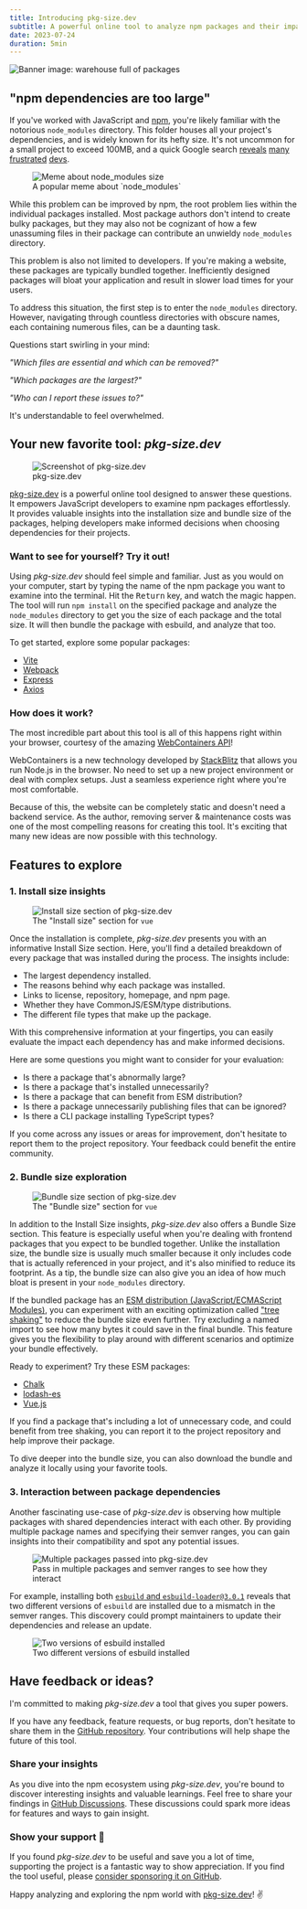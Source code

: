 ```yaml
---
title: Introducing pkg-size.dev
subtitle: A powerful online tool to analyze npm packages and their impact
date: 2023-07-24
duration: 5min
---
```


<img
	src="./banner.png"
	alt="Banner image: warehouse full of packages"	
/>

## "npm dependencies are too large"
If you've worked with JavaScript and [npm], you're likely familiar with the notorious `node_modules` directory. This folder houses all your project's dependencies, and is widely known for its hefty size. It's not uncommon for a small project to exceed 100MB, and a quick Google search [reveals](https://stackoverflow.com/questions/64234215/node-modules-size) [many](https://www.reddit.com/r/Angular2/comments/8x8efe/node_modules_is_far_far_too_large_no_idea_how_to/) [frustrated](https://stackoverflow.com/questions/50206572/how-to-reduce-node-modules-in-npm) [devs](https://stackoverflow.com/questions/68236832/node-modules-folder-unnecessarily-large).

<figure class="w-4/5 mx-auto">
	<img
		src="./node-modules-size.png"
		alt="Meme about node_modules size"
		class="rounded"
	>
	<figcaption>A popular meme about `node_modules`</figcaption>
</figure>

While this problem can be improved by npm, the root problem lies within the individual packages installed. Most package authors don't intend to create bulky packages, but they may also not be cognizant of how a few unassuming files in their package can contribute an unwieldy `node_modules` directory.

This problem is also not limited to developers. If you're making a website, these packages are typically bundled together. Inefficiently designed packages will bloat your application and result in slower load times for your users.

To address this situation, the first step is to enter the `node_modules` directory. However, navigating through countless directories with obscure names, each containing numerous files, can be a daunting task.

Questions start swirling in your mind:

<p class="ml-5">

_"Which files are essential and which can be removed?"_

_"Which packages are the largest?"_

_"Who can I report these issues to?"_
</p>

It's understandable to feel overwhelmed. 

## Your new favorite tool: _pkg-size.dev_

<figure class="w-4/5 mx-auto">
	<img
		src="./pkg-size-1.png"
		alt="Screenshot of pkg-size.dev"
		class="rounded"
	>
	<figcaption>pkg-size.dev</figcaption>
</figure>

[pkg-size.dev] is a powerful online tool designed to answer these questions. It empowers JavaScript developers to examine npm packages effortlessly. It provides valuable insights into the installation size and bundle size of the packages, helping developers make informed decisions when choosing dependencies for their projects.


### Want to see for yourself? Try it out!

Using _pkg-size.dev_ should feel simple and familiar. Just as you would on your computer, start by typing the name of the npm package you want to examine into the terminal. Hit the <kbd>Return</kbd> key, and watch the magic happen. The tool will run `npm install` on the specified package and analyze the `node_modules` directory to get you the size of each package and the total size. It will then bundle the package with esbuild, and analyze that too.

To get started, explore some popular packages:

<!-- Reference packages with dependencies. Zero-dep packages aren't good starting examples -->
- [Vite](http://pkg-size.dev/vite)
- [Webpack](http://pkg-size.dev/webpack)
- [Express](http://pkg-size.dev/express)
- [Axios](http://pkg-size.dev/axios)

### How does it work?

The most incredible part about this tool is all of this happens right within your browser, courtesy of the amazing [WebContainers API]!

WebContainers is a new technology developed by [StackBlitz](https://stackblitz.com) that allows you run Node.js in the browser. No need to set up a new project environment or deal with complex setups. Just a seamless experience right where you're most comfortable.

Because of this, the website can be completely static and doesn't need a backend service. As the author, removing server & maintenance costs was one of the most compelling reasons for creating this tool. It's exciting that many new ideas are now possible with this technology.

## Features to explore

### 1. Install size insights

<figure class="w-4/5 mx-auto">
	<img
		src="./pkg-size-2.png"
		alt="Install size section of pkg-size.dev"
		class="rounded"
	>
	<figcaption>The "Install size" section for <code>vue</code></figcaption>
</figure>

Once the installation is complete, _pkg-size.dev_ presents you with an informative Install Size section. Here, you'll find a detailed breakdown of every package that was installed during the process. The insights include:

- The largest dependency installed.
- The reasons behind why each package was installed.
- Links to license, repository, homepage, and npm page.
- Whether they have CommonJS/ESM/type distributions.
- The different file types that make up the package.

With this comprehensive information at your fingertips, you can easily evaluate the impact each dependency has and make informed decisions.

Here are some questions you might want to consider for your evaluation:
- Is there a package that's abnormally large?
- Is there a package that's installed unnecessarily?
- Is there a package that can benefit from ESM distribution?
- Is there a package unnecessarily publishing files that can be ignored?
- Is there a CLI package installing TypeScript types?

If you come across any issues or areas for improvement, don't hesitate to report them to the project repository. Your feedback could benefit the entire community.

### 2. Bundle size exploration

<figure class="w-4/5 mx-auto">
	<img
		src="./pkg-size-3.png"
		alt="Bundle size section of pkg-size.dev"
		class="rounded"
	>
	<figcaption>The "Bundle size" section for <code>vue</code></figcaption>
</figure>

In addition to the Install Size insights, _pkg-size.dev_ also offers a Bundle Size section. This feature is especially useful when you're dealing with frontend packages that you expect to be bundled together. Unlike the installation size, the bundle size is usually much smaller because it only includes code that is actually referenced in your project, and it's also minified to reduce its footprint. As a tip, the bundle size can also give you an idea of how much bloat is present in your `node_modules` directory.

If the bundled package has an [ESM distribution (JavaScript/ECMAScript Modules)](https://www.w3schools.com/js/js_modules.asp), you can experiment with an exciting optimization called ["tree shaking"](https://developer.mozilla.org/en-US/docs/Glossary/Tree_shaking) to reduce the bundle size even further. Try excluding a named import to see how many bytes it could save in the final bundle. This feature gives you the flexibility to play around with different scenarios and optimize your bundle effectively.

Ready to experiment? Try these ESM packages:

- [Chalk](http://pkg-size.dev/chalk)
- [lodash-es](http://pkg-size.dev/lodash-es)
- [Vue.js](http://pkg-size.dev/vue)

If you find a package that's including a lot of unnecessary code, and could benefit from tree shaking, you can report it to the project repository and help improve their package.

To dive deeper into the bundle size, you can also download the bundle and analyze it locally using your favorite tools.

### 3. Interaction between package dependencies

Another fascinating use-case of _pkg-size.dev_ is observing how multiple packages with shared dependencies interact with each other. By providing multiple package names and specifying their semver ranges, you can gain insights into their compatibility and spot any potential issues.


<figure class="w-4/5 mx-auto">
	<img
		src="./pkg-size-semver.png"
		alt="Multiple packages passed into pkg-size.dev"
		class="rounded"
	>
	<figcaption>Pass in multiple packages and semver ranges to see how they interact</figcaption>
</figure>

For example, installing both [`esbuild` and `esbuild-loader@3.0.1`](https://pkg-size.dev/esbuild%20esbuild-loader@3.0.1) reveals that two different versions of `esbuild` are installed due to a mismatch in the semver ranges. This discovery could prompt maintainers to update their dependencies and release an update.

<figure class="w-4/5 mx-auto">
	<img
		src="./pkg-size-4.png"
		alt="Two versions of esbuild installed"
		class="rounded"
	>
	<figcaption>Two different versions of esbuild installed</figcaption>
</figure>


## Have feedback or ideas?

I'm committed to making _pkg-size.dev_ a tool that gives you super powers.

If you have any feedback, feature requests, or bug reports, don't hesitate to share them in the [GitHub repository](https://github.com/privatenumber/pkg-size.dev/issues). Your contributions will help shape the future of this tool.


### Share your insights

As you dive into the npm ecosystem using _pkg-size.dev_, you're bound to discover interesting insights and valuable learnings. Feel free to share your findings in [GitHub Discussions](https://github.com/privatenumber/pkg-size.dev/discussions). These discussions could spark more ideas for features and ways to gain insight.


### Show your support 💞

If you found _pkg-size.dev_ to be useful and save you a lot of time, supporting the project is a fantastic way to show appreciation. If you find the tool useful, please [consider sponsoring it on GitHub](https://github.com/sponsors/privatenumber).

Happy analyzing and exploring the npm world with [pkg-size.dev]! ✌️


[pkg-size.dev]: https://pkg-size.dev
[npm]: https://npmjs.com
[WebContainers API]: https://webcontainers.io

